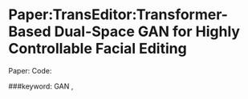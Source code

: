 # Paper:TransEditor:Transformer-Based Dual-Space GAN for Highly Controllable Facial Editing

Paper:
Code:

###keyword: GAN ,
